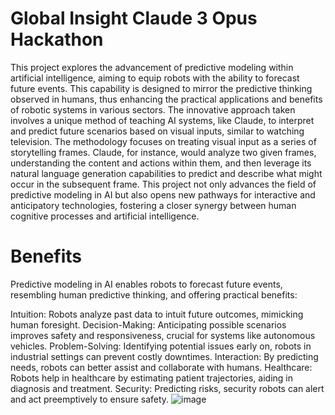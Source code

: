 # Global Insight Claude 3 Opus Hackathon

This project explores the advancement of predictive modeling within artificial intelligence, aiming to equip robots with the ability to forecast future events. This capability is designed to mirror the predictive thinking observed in humans, thus enhancing the practical applications and benefits of robotic systems in various sectors. The innovative approach taken involves a unique method of teaching AI systems, like Claude, to interpret and predict future scenarios based on visual inputs, similar to watching television. The methodology focuses on treating visual input as a series of storytelling frames. Claude, for instance, would analyze two given frames, understanding the content and actions within them, and then leverage its natural language generation capabilities to predict and describe what might occur in the subsequent frame. This project not only advances the field of predictive modeling in AI but also opens new pathways for interactive and anticipatory technologies, fostering a closer synergy between human cognitive processes and artificial intelligence.

# Benefits

Predictive modeling in AI enables robots to forecast future events, resembling human predictive thinking, and offering practical benefits:

Intuition: Robots analyze past data to intuit future outcomes, mimicking human foresight.
Decision-Making: Anticipating possible scenarios improves safety and responsiveness, crucial for systems like autonomous vehicles.
Problem-Solving: Identifying potential issues early on, robots in industrial settings can prevent costly downtimes.
Interaction: By predicting needs, robots can better assist and collaborate with humans.
Healthcare: Robots help in healthcare by estimating patient trajectories, aiding in diagnosis and treatment.
Security: Predicting risks, security robots can alert and act preemptively to ensure safety.
![image](https://github.com/qaillc/GlobalInsightClaude3Hackathon/assets/151853205/53068353-d1cb-457a-88d5-cdfb973e7b5b)
